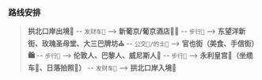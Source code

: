 ### 路线安排

> **拱北口岸出境🛃** -- `发财车🚌` --> 
> **新葡京/葡京酒店🤹🏻** -- `步行🚶` --> 
> **东望洋新街、玫瑰圣母堂、大三巴牌坊⛪︎** -- `公交🚌/的士🚕` --> 
> **官也街（美食、手信街）🛍** -- `步行🚶` --> 
> **伦敦人、巴黎人、威尼斯人👥** -- `步行🚶` --> 
> **永利皇宫🏰（坐缆车🚡、日落拍照📸）** -- `发财车🚌` --> 
> **拱北口岸入境🛃**

